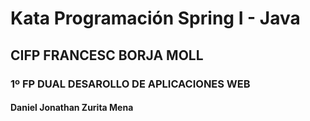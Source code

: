 # Kata Programación Spring I - Java
## CIFP FRANCESC BORJA MOLL
### 1º FP DUAL DESAROLLO DE APLICACIONES WEB
#### Daniel Jonathan Zurita Mena